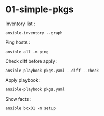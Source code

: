 # 01-simple-pkgs

Inventory list :

`ansible-inventory --graph`

Ping hosts : 

`ansible all -m ping`

Check diff before apply : 

`ansible-playbook pkgs.yaml --diff --check`

Apply playbook : 

`ansible-playbook pkgs.yaml`

Show facts : 

`ansible box01 -m setup`

